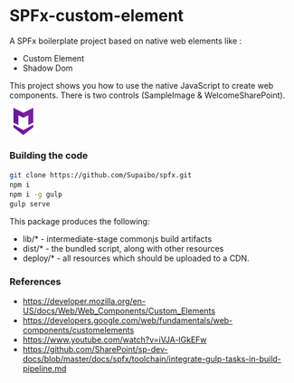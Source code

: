 # SPFx-custom-element

A SPFx boilerplate project based on native web elements like :
* Custom Element
* Shadow Dom

This project shows you how to use the native JavaScript to create web components.
There is two controls (SampleImage & WelcomeSharePoint).

![alt text](https://github.com/adam-p/markdown-here/raw/master/src/common/images/icon48.png "The sample component")

### Building the code

```bash
git clone https://github.com/Supaibo/spfx.git
npm i
npm i -g gulp
gulp serve
```

This package produces the following:

* lib/* - intermediate-stage commonjs build artifacts
* dist/* - the bundled script, along with other resources
* deploy/* - all resources which should be uploaded to a CDN.

### References
* https://developer.mozilla.org/en-US/docs/Web/Web_Components/Custom_Elements
* https://developers.google.com/web/fundamentals/web-components/customelements
* https://www.youtube.com/watch?v=iVJA-lGkEFw
* https://github.com/SharePoint/sp-dev-docs/blob/master/docs/spfx/toolchain/integrate-gulp-tasks-in-build-pipeline.md